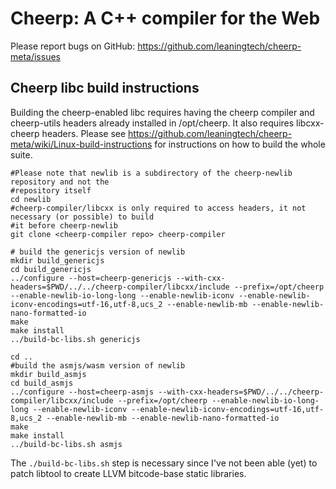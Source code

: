 Cheerp: A C++ compiler for the Web
==================================

Please report bugs on GitHub:
https://github.com/leaningtech/cheerp-meta/issues

Cheerp libc build instructions
------------------------------

Building the cheerp-enabled libc requires having the cheerp compiler
and cheerp-utils headers already installed in /opt/cheerp. It also requires
libcxx-cheerp headers. Please see https://github.com/leaningtech/cheerp-meta/wiki/Linux-build-instructions for instructions on how to build the whole suite.

```
#Please note that newlib is a subdirectory of the cheerp-newlib repository and not the
#repository itself
cd newlib
#cheerp-compiler/libcxx is only required to access headers, it not necessary (or possible) to build
#it before cheerp-newlib
git clone <cheerp-compiler repo> cheerp-compiler

# build the genericjs version of newlib
mkdir build_genericjs
cd build_genericjs
../configure --host=cheerp-genericjs --with-cxx-headers=$PWD/../../cheerp-compiler/libcxx/include --prefix=/opt/cheerp --enable-newlib-io-long-long --enable-newlib-iconv --enable-newlib-iconv-encodings=utf-16,utf-8,ucs_2 --enable-newlib-mb --enable-newlib-nano-formatted-io
make
make install
../build-bc-libs.sh genericjs

cd ..
#build the asmjs/wasm version of newlib
mkdir build_asmjs
cd build_asmjs
../configure --host=cheerp-asmjs --with-cxx-headers=$PWD/../../cheerp-compiler/libcxx/include --prefix=/opt/cheerp --enable-newlib-io-long-long --enable-newlib-iconv --enable-newlib-iconv-encodings=utf-16,utf-8,ucs_2 --enable-newlib-mb --enable-newlib-nano-formatted-io
make
make install
../build-bc-libs.sh asmjs
```

The `./build-bc-libs.sh` step is necessary since I've not been able (yet) to patch libtool to create
LLVM bitcode-base static libraries.

